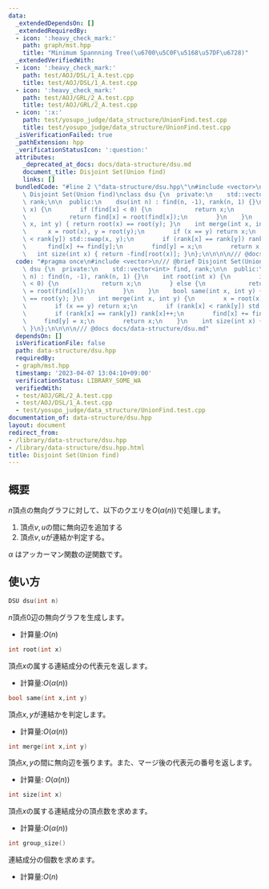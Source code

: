 ```yaml
---
data:
  _extendedDependsOn: []
  _extendedRequiredBy:
  - icon: ':heavy_check_mark:'
    path: graph/mst.hpp
    title: "Minimum Spannning Tree(\u6700\u5C0F\u5168\u57DF\u6728)"
  _extendedVerifiedWith:
  - icon: ':heavy_check_mark:'
    path: test/AOJ/DSL/1_A.test.cpp
    title: test/AOJ/DSL/1_A.test.cpp
  - icon: ':heavy_check_mark:'
    path: test/AOJ/GRL/2_A.test.cpp
    title: test/AOJ/GRL/2_A.test.cpp
  - icon: ':x:'
    path: test/yosupo_judge/data_structure/UnionFind.test.cpp
    title: test/yosupo_judge/data_structure/UnionFind.test.cpp
  _isVerificationFailed: true
  _pathExtension: hpp
  _verificationStatusIcon: ':question:'
  attributes:
    _deprecated_at_docs: docs/data-structure/dsu.md
    document_title: Disjoint Set(Union find)
    links: []
  bundledCode: "#line 2 \"data-structure/dsu.hpp\"\n#include <vector>\n/// @brief\
    \ Disjoint Set(Union find)\nclass dsu {\n  private:\n    std::vector<int> find,\
    \ rank;\n\n  public:\n    dsu(int n) : find(n, -1), rank(n, 1) {}\n    int root(int\
    \ x) {\n        if (find[x] < 0) {\n            return x;\n        } else {\n\
    \            return find[x] = root(find[x]);\n        }\n    }\n    bool same(int\
    \ x, int y) { return root(x) == root(y); }\n    int merge(int x, int y) {\n  \
    \      x = root(x), y = root(y);\n        if (x == y) return x;\n        if (rank[x]\
    \ < rank[y]) std::swap(x, y);\n        if (rank[x] == rank[y]) rank[x]++;\n  \
    \      find[x] += find[y];\n        find[y] = x;\n        return x;\n    }\n \
    \   int size(int x) { return -find[root(x)]; }\n};\n\n\n\n/// @docs docs/data-structure/dsu.md\n"
  code: "#pragma once\n#include <vector>\n/// @brief Disjoint Set(Union find)\nclass\
    \ dsu {\n  private:\n    std::vector<int> find, rank;\n\n  public:\n    dsu(int\
    \ n) : find(n, -1), rank(n, 1) {}\n    int root(int x) {\n        if (find[x]\
    \ < 0) {\n            return x;\n        } else {\n            return find[x]\
    \ = root(find[x]);\n        }\n    }\n    bool same(int x, int y) { return root(x)\
    \ == root(y); }\n    int merge(int x, int y) {\n        x = root(x), y = root(y);\n\
    \        if (x == y) return x;\n        if (rank[x] < rank[y]) std::swap(x, y);\n\
    \        if (rank[x] == rank[y]) rank[x]++;\n        find[x] += find[y];\n   \
    \     find[y] = x;\n        return x;\n    }\n    int size(int x) { return -find[root(x)];\
    \ }\n};\n\n\n\n/// @docs docs/data-structure/dsu.md"
  dependsOn: []
  isVerificationFile: false
  path: data-structure/dsu.hpp
  requiredBy:
  - graph/mst.hpp
  timestamp: '2023-04-07 13:04:10+09:00'
  verificationStatus: LIBRARY_SOME_WA
  verifiedWith:
  - test/AOJ/GRL/2_A.test.cpp
  - test/AOJ/DSL/1_A.test.cpp
  - test/yosupo_judge/data_structure/UnionFind.test.cpp
documentation_of: data-structure/dsu.hpp
layout: document
redirect_from:
- /library/data-structure/dsu.hpp
- /library/data-structure/dsu.hpp.html
title: Disjoint Set(Union find)
---
```

## 概要
$n$頂点の無向グラフに対して、以下のクエリを$O(\alpha(n))$で処理します。
1. 頂点$v,u$の間に無向辺を追加する
1. 頂点$v,u$が連結か判定する。

$\alpha$ はアッカーマン関数の逆関数です。
## 使い方
```cpp
DSU dsu(int n)
```
$n$頂点$0$辺の無向グラフを生成します。
- 計算量:$O(n)$

```cpp
int root(int x)
```
頂点$x$の属する連結成分の代表元を返します。
- 計算量:$O(\alpha(n))$

```cpp
bool same(int x,int y)
```
頂点$x,y$が連結かを判定します。
- 計算量:$O(\alpha(n))$
```cpp
int merge(int x,int y)
```
頂点$x,y$の間に無向辺を張ります。また、マージ後の代表元の番号を返します。
- 計算量: $O(\alpha(n))$

```cpp
int size(int x)
```
頂点$x$の属する連結成分の頂点数を求めます。
- 計算量:$O(\alpha(n))$

```cpp
int group_size()
```
連結成分の個数を求めます。
- 計算量:$O(n)$